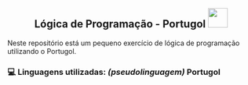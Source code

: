 <h2 align="center"> Lógica de Programação - Portugol <img width="40px" src="https://user-images.githubusercontent.com/93749428/194070883-c8dca7f5-1335-43c7-a8c9-52e8bc696d5a.png"></h2>

Neste repositório está um pequeno exercício de lógica de programação utilizando o Portugol. 

### 💻 Linguagens utilizadas: <i>(pseudolinguagem)</i> Portugol
